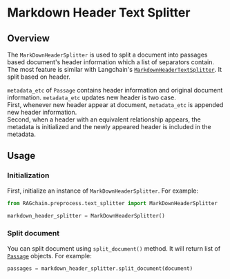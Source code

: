 # Markdown Header Text Splitter

## Overview

The `MarkDownHeaderSplitter` is used to split a document into passages based document's header information which a list of separators contain.
The most feature is similar with Langchain's [`MarkdownHeaderTextSplitter`](https://python.langchain.com/docs/modules/data\_connection/document\_transformers/text\_splitters/recursive\_text\_splitter).
It split based on header. <br>

`metadata_etc` of `Passage` contains header information and original document information. 
`metadata_etc` updates new header is two case. <br>
First, whenever new header appear at document, `metadata_etc` is appended new header information.<br>
Second, when a header with an equivalent relationship appears, the metadata is initialized and the newly appeared header is included in the metadata.

## Usage

### Initialization

First, initialize an instance of `MarkDownHeaderSplitter`. For example:

```python
from RAGchain.preprocess.text_splitter import MarkDownHeaderSplitter

markdown_header_splitter = MarkDownHeaderSplitter()
```

### Split document

You can split document using `split_document()` method. It will return list of [`Passage`](https://nomadamas.github.io/RAGchain/build/html/RAGchain.schema.html#module-RAGchain.schema.passage) objects. For example:

```python
passages = markdown_header_splitter.split_document(document)
```
